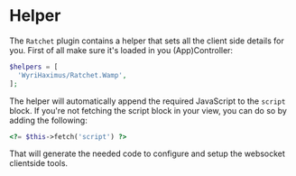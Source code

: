 Helper
======

The `Ratchet` plugin contains a helper that sets all the client side details for you. First of all make sure it's loaded in you (App)Controller:

```php
$helpers = [
  'WyriHaximus/Ratchet.Wamp',
];
```

The helper will automatically append the required JavaScript to the `script` block. If you're not fetching the script block in your view, you can do so by adding the following:

```php
<?= $this->fetch('script') ?>
```

That will generate the needed code to configure and setup the websocket clientside tools.
